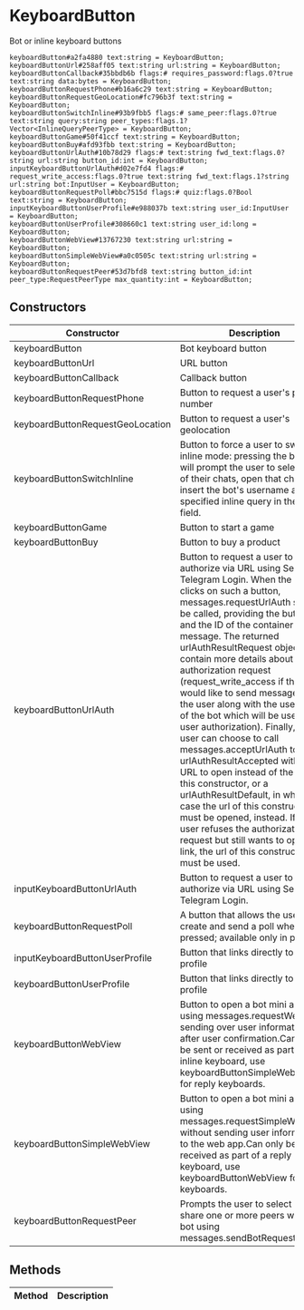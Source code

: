 # KeyboardButton
Bot or inline keyboard buttons

```
keyboardButton#a2fa4880 text:string = KeyboardButton;
keyboardButtonUrl#258aff05 text:string url:string = KeyboardButton;
keyboardButtonCallback#35bbdb6b flags:# requires_password:flags.0?true text:string data:bytes = KeyboardButton;
keyboardButtonRequestPhone#b16a6c29 text:string = KeyboardButton;
keyboardButtonRequestGeoLocation#fc796b3f text:string = KeyboardButton;
keyboardButtonSwitchInline#93b9fbb5 flags:# same_peer:flags.0?true text:string query:string peer_types:flags.1?Vector<InlineQueryPeerType> = KeyboardButton;
keyboardButtonGame#50f41ccf text:string = KeyboardButton;
keyboardButtonBuy#afd93fbb text:string = KeyboardButton;
keyboardButtonUrlAuth#10b78d29 flags:# text:string fwd_text:flags.0?string url:string button_id:int = KeyboardButton;
inputKeyboardButtonUrlAuth#d02e7fd4 flags:# request_write_access:flags.0?true text:string fwd_text:flags.1?string url:string bot:InputUser = KeyboardButton;
keyboardButtonRequestPoll#bbc7515d flags:# quiz:flags.0?Bool text:string = KeyboardButton;
inputKeyboardButtonUserProfile#e988037b text:string user_id:InputUser = KeyboardButton;
keyboardButtonUserProfile#308660c1 text:string user_id:long = KeyboardButton;
keyboardButtonWebView#13767230 text:string url:string = KeyboardButton;
keyboardButtonSimpleWebView#a0c0505c text:string url:string = KeyboardButton;
keyboardButtonRequestPeer#53d7bfd8 text:string button_id:int peer_type:RequestPeerType max_quantity:int = KeyboardButton;
```

## Constructors
| Constructor | Description |
| ---- | ----------- |
| keyboardButton | Bot keyboard button |
| keyboardButtonUrl | URL button |
| keyboardButtonCallback | Callback button |
| keyboardButtonRequestPhone | Button to request a user's phone number |
| keyboardButtonRequestGeoLocation | Button to request a user's geolocation |
| keyboardButtonSwitchInline | Button to force a user to switch to inline mode: pressing the button will prompt the user to select one of their chats, open that chat and insert the bot's username and the specified inline query in the input field. |
| keyboardButtonGame | Button to start a game |
| keyboardButtonBuy | Button to buy a product |
| keyboardButtonUrlAuth | Button to request a user to authorize via URL using Seamless Telegram Login. When the user clicks on such a button, messages.requestUrlAuth should be called, providing the button_id and the ID of the container message. The returned urlAuthResultRequest object will contain more details about the authorization request (request_write_access if the bot would like to send messages to the user along with the username of the bot which will be used for user authorization). Finally, the user can choose to call messages.acceptUrlAuth to get a urlAuthResultAccepted with the URL to open instead of the url of this constructor, or a urlAuthResultDefault, in which case the url of this constructor must be opened, instead. If the user refuses the authorization request but still wants to open the link, the url of this constructor must be used. |
| inputKeyboardButtonUrlAuth | Button to request a user to authorize via URL using Seamless Telegram Login. |
| keyboardButtonRequestPoll | A button that allows the user to create and send a poll when pressed; available only in private |
| inputKeyboardButtonUserProfile | Button that links directly to a user profile |
| keyboardButtonUserProfile | Button that links directly to a user profile |
| keyboardButtonWebView | Button to open a bot mini app using messages.requestWebView, sending over user information after user confirmation.Can only be sent or received as part of an inline keyboard, use keyboardButtonSimpleWebView for reply keyboards. |
| keyboardButtonSimpleWebView | Button to open a bot mini app using messages.requestSimpleWebView, without sending user information to the web app.Can only be sent or received as part of a reply keyboard, use keyboardButtonWebView for inline keyboards. |
| keyboardButtonRequestPeer | Prompts the user to select and share one or more peers with the bot using messages.sendBotRequestedPeer |


## Methods
| Method | Description |
| ---- | ----------- |


